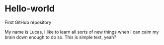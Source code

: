 # Hello-world
First GitHub repository 

My name is Lucas, I like to learn all sorts of new things when I can calm my brain down enough to do so. This is simple text, yeah?

